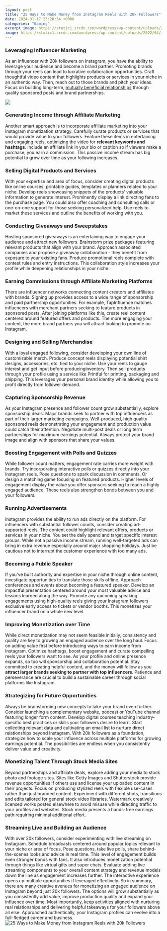 ```yaml
---
layout: post
title: "25 Ways to Make Money from Instagram Reels with 20k Followers"
date: 2024-01-17 23:20:34 +0000
categories: "Gaming"
excerpt_image: https://static1.srcdn.com/wordpress/wp-content/uploads/2022/04/instagram-reels-money-get-paid.jpg
image: https://static1.srcdn.com/wordpress/wp-content/uploads/2022/04/instagram-reels-money-get-paid.jpg
---
```


### Leveraging Influencer Marketing
As an influencer with 20k followers on Instagram, you have the ability to leverage your audience and become a brand partner. Promoting brands through your reels can lead to lucrative collaboration opportunities. Craft thoughtful video content that highlights products or services in your niche in an authentic way. Then, reach out to those brands and pitch your ideas. Focus on building long-term, [mutually beneficial relationships](https://store.fi.io.vn/chihuahuas-this-is-my-chihuahua-dog-christmas-pajama-xmas-lights-75-chihuahua-dog) through quality sponsored posts and brand partnerships.

![](http://stephaniekase.com/wp-content/uploads/2020/12/Make-Money-Instagram-Reels.jpg)
### Generating Income through Affiliate Marketing  
Another smart approach is to incorporate affiliate marketing into your Instagram monetization strategy. Carefully curate products or services that would provide value to your followers. Feature these items in entertaining and engaging reels, optimizing the video for **relevant keywords and hashtags**. Include an affiliate link in your bio or caption so if viewers make a purchase, you earn a commission. This passive income stream has big potential to grow over time as your following increases. 
### Selling Digital Products and Services
With your expertise and area of focus, consider creating digital products like online courses, printable guides, templates or planners related to your niche. Develop reels showcasing snippets of the products’ valuable information to generate interest. Prominently display a link directing fans to the purchase page. You could also offer coaching and consulting calls or one-on-one support for those seeking personalized help. Use reels to market these services and outline the benefits of working with you. 
### Conducting Giveaways and Sweepstakes  
Hosting sponsored giveaways is an entertaining way to engage your audience and attract new followers. Brainstorm prize packages featuring relevant products that align with your brand. Approach associated companies and propose a giveaway collaboration - they benefit from exposure to your existing fans. Produce promotional reels complete with contest rules and entry instructions. This collaboration style increases your profile while deepening relationships in your niche.
### Earning Commissions through Affiliate Marketing Platforms
There are influencer networks connecting content creators and affiliates with brands. Signing up provides access to a wide range of sponsorship and paid partnership opportunities. For example, TapInfluence matches influencers with merchant partners seeking to feature products in sponsored posts. After joining platforms like this, create reel content centered around featured offers and products. The more engaging your content, the more brand partners you will attract looking to promote on Instagram. 
### Designing and Selling Merchandise  
With a loyal engaged following, consider developing your own line of customizable merch. Produce concept reels displaying potential shirt designs, accessories, etc. tied to your niche. Use your reels to gauge interest and get input before producinginventory. Then sell products through your profile using a service like Printful for printing, packaging and shipping. This leverages your personal brand identity while allowing you to profit directly from follower demand.
### Capturing Sponsorship Revenue  
As your Instagram presence and follower count grow substantially, explore sponsorship deals. Major brands seek to partner with top influencers as part of their larger marketing campaigns. Well-produced, high quality sponsored reels demonstrating your engagement and production value could catch their attention. Negotiate multi-post deals or long term partnerships for maximum earnings potential. Always protect your brand image and align with sponsors that share your values.  
### Boosting Engagement with Polls and Quizzes  
While follower count matters, engagement rate carries more weight with brands. Try incorporating interactive polls or quizzes directly into your Instagram reels. Pose questions to spark discussion in comments. Or design a matching game focusing on featured products. Higher levels of engagement display the value you offer sponsors seeking to reach a highly engaged audience. These reels also strengthen bonds between you and your followers. 
### Running Advertisements 
Instagram provides the ability to run ads directly on the platform. For influencers with substantial follower counts, consider creating ad-supported reels. The content could highlight relevant offers, products or services in your niche. You set the daily spend and target specific interest groups. While not a passive income stream, running well-targeted ads can bring in extra revenue especially around major shopping holidays. Just be cautious not to interrupt the customer experience with too many ads.
### Becoming a Public Speaker    
If you've built authority and expertise in your niche through online content, investigate opportunities to translate those skills offline. Approach conferences and events about becoming a featured speaker. Develop an impactful presentation centered around your most valuable advice and lessons learned along the way. Promote any upcoming speaking engagements using high-quality reels giving your Instagram followers exclusive early access to tickets or vendor booths. This monetizes your influencer brand on a whole new level. 
### Improving Monetization over Time
While direct monetization may not seem feasible initially, consistency and quality are key to growing an engaged audience over the long haul. Focus on adding value first before introducing ways to earn income from Instagram. Optimize hashtags, boost engagement and curate compelling reels your followers want to see. As your profile and online presence expands, so too will sponsorship and collaboration potential. Stay committed to creating helpful content, and the money will follow as you **attract larger brands seeking to partner with top influencers**. Patience and perseverance are crucial to build a sustainable career through social platforms like Instagram.
### Strategizing for Future Opportunities 
Always be brainstorming new concepts to take your brand even further. Consider launching a complementary website, podcast or YouTube channel featuring longer form content. Develop digital courses teaching industry-specific best practices or skills your followers desire to learn. Start collecting relevant data and cultivating an email list to nurture direct relationships beyond Instagram. With 20k followers as a foundation, strategize how to scale your influence across multiple platforms for growing earnings potential. The possibilities are endless when you consistently deliver value and creativity.
### Monetizing Talent Through Stock Media Sites
Beyond partnerships and affiliate deals, explore adding your media to stock photo and footage sites. Sites like Getty Images and Shutterstock provide revenue opportunities if others use and license your uploaded content in their projects. Focus on producing stylized reels with flexible use-cases rather than just branded content. Experiment with different shots, transitions and edits tailored for general stock video libraries. Watermark creatively licensed works posted elsewhere to avoid misuse while directing traffic to your profiles and websites. Stock media presents a hands-free earnings path requiring minimal additional effort. 
### Streaming Live and Building an Audience
With over 20k followers, consider experimenting with live streaming on Instagram. Schedule broadcasts centered around popular topics relevant to your niche or area of focus. Pose questions, take live polls, share behind-the-scenes looks and advice in real time. This level of engagement builds even stronger bonds with fans. It also introduces monetization potential through things like virtual gifts and super chats. Evaluate adding live streaming components to your overall content strategy and revenue models down the line as engagement increases further. The interactive experience opens up multiple opportunities if leveraged effectively.
So in summary, there are many creative avenues for monetizing an engaged audience on Instagram beyond just 20k followers. The options will grow substantially as you consistently add value, improve production quality and expand your influence over time. Most importantly, keep activities aligned with nurturing real relationships and delivering helpful takeaways for your followers above all else. Approached authentically, your Instagram profiles can evolve into a full-fledged career and business.
![25 Ways to Make Money from Instagram Reels with 20k Followers](https://static1.srcdn.com/wordpress/wp-content/uploads/2022/04/instagram-reels-money-get-paid.jpg)